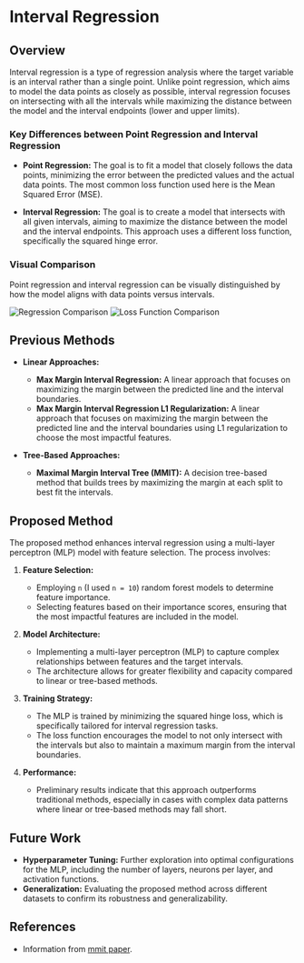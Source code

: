 # Interval Regression

## Overview

Interval regression is a type of regression analysis where the target variable is an interval rather than a single point. Unlike point regression, which aims to model the data points as closely as possible, interval regression focuses on intersecting with all the intervals while maximizing the distance between the model and the interval endpoints (lower and upper limits).

### Key Differences between Point Regression and Interval Regression

- **Point Regression:** The goal is to fit a model that closely follows the data points, minimizing the error between the predicted values and the actual data points. The most common loss function used here is the Mean Squared Error (MSE).
  
- **Interval Regression:** The goal is to create a model that intersects with all given intervals, aiming to maximize the distance between the model and the interval endpoints. This approach uses a different loss function, specifically the squared hinge error.

### Visual Comparison

Point regression and interval regression can be visually distinguished by how the model aligns with data points versus intervals.

![Regression Comparison](https://arxiv.org/html/2408.00856v2/x2.png)
![Loss Function Comparison](https://arxiv.org/html/2408.00856v2/x3.png)

## Previous Methods

- **Linear Approaches:**
  - **Max Margin Interval Regression:** A linear approach that focuses on maximizing the margin between the predicted line and the interval boundaries.
  - **Max Margin Interval Regression L1 Regularization:** A linear approach that focuses on maximizing the margin between the predicted line and the interval boundaries using L1 regularization to choose the most impactful features.
  
- **Tree-Based Approaches:**
  - **Maximal Margin Interval Tree (MMIT):** A decision tree-based method that builds trees by maximizing the margin at each split to best fit the intervals.

## Proposed Method

The proposed method enhances interval regression using a multi-layer perceptron (MLP) model with feature selection. The process involves:

1. **Feature Selection:**
   - Employing `n` (I used `n = 10`) random forest models to determine feature importance.
   - Selecting features based on their importance scores, ensuring that the most impactful features are included in the model.

2. **Model Architecture:**
   - Implementing a multi-layer perceptron (MLP) to capture complex relationships between features and the target intervals.
   - The architecture allows for greater flexibility and capacity compared to linear or tree-based methods.

3. **Training Strategy:**
   - The MLP is trained by minimizing the squared hinge loss, which is specifically tailored for interval regression tasks.
   - The loss function encourages the model to not only intersect with the intervals but also to maintain a maximum margin from the interval boundaries.

4. **Performance:** 
   - Preliminary results indicate that this approach outperforms traditional methods, especially in cases with complex data patterns where linear or tree-based methods may fall short.

## Future Work

- **Hyperparameter Tuning:** Further exploration into optimal configurations for the MLP, including the number of layers, neurons per layer, and activation functions.
- **Generalization:** Evaluating the proposed method across different datasets to confirm its robustness and generalizability.

## References
- Information from [mmit paper](https://arxiv.org/abs/1710.04234).
